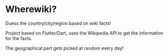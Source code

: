 # Wherewiki?

Guess the country/city/region based on wiki facts!

Project based on Flutter/Dart, uses the Wikipedia API to get the information for the facts.

The geographical part gets picked at random every day!

